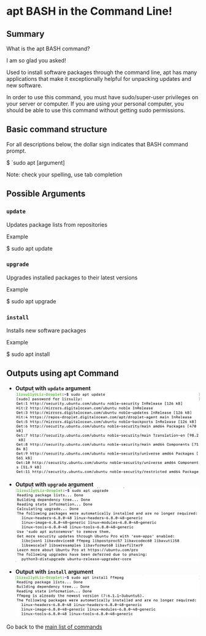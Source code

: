 # apt BASH in the Command Line!

## Summary 

<p> What is the apt BASH command? </p>

<p> I am so glad you asked! </p>

<p> Used to install software packages through the command line, apt has many applications that make it exceptionally helpful for unpacking updates and new software. </p>

<p> In order to use this command, you must have sudo/super-user privileges on your server or computer. If you are using your personal computer, you should be able to use this command without getting sudo permissions. </p>

## Basic command structure
For all descriptions below, the dollar sign indicates that BASH command prompt.

$ `sudo apt [argument]

Note: check your spelling, use tab completion  

## Possible Arguments

### `update`
Updates package lists from repositories
<p> Example </p>
 <p> $ sudo apt update </p>

### `upgrade`
Upgrades installed packages to their latest versions
<p> Example </p>
<p> $ sudo apt upgrade </p> 

### `install`
Installs new software packages
<p> Example </p>
<p> $ sudo apt install </p> 

## Outputs using apt Command

* **Output with `update` argument**
![screenshot of update output](sudo_update.png "sudo apt update output") 

* **Output with `upgrade` argument**
![screenshot of upgrade output](sudo_upgrade.png "sudo apt upgrade output")

* **Output with `install` argument**
![screenshot of install output](sudo_install.png "sudo apt install output")

Go back to the [main list of commands](index.md)
